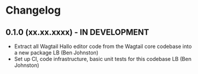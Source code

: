 # Changelog

## 0.1.0 (xx.xx.xxxx) - IN DEVELOPMENT

- Extract all Wagtail Hallo editor code from the Wagtail core codebase into a new package LB (Ben Johnston)
- Set up CI, code infrastructure, basic unit tests for this codebase LB (Ben Johnston)
